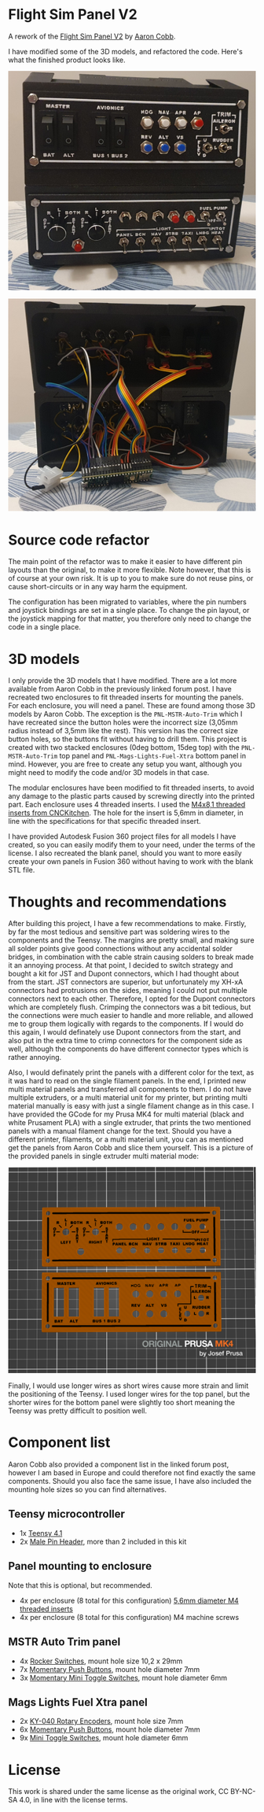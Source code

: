 # Flight Sim Panel V2
A rework of the [Flight Sim Panel V2](https://forums.flightsimulator.com/t/3d-printed-flight-simulator-panel-v2/219057) by [Aaron Cobb](https://www.cobbinnovation.com/).

I have modified some of the 3D models, and refactored the code. Here's what the finished product looks like.

![Front](docs/Front.jpg)

![Rear](docs/Rear.jpg)

# Source code refactor
The main point of the refactor was to make it easier to have different pin layouts than the original, to make it more flexible. Note however, that this is of course at your own risk. It is up to you to make sure do not reuse pins, or cause short-circuits or in any way harm the equipment.

The configuration has been migrated to variables, where the pin numbers and joystick bindings are set in a single place. To change the pin layout, or the joystick mapping for that matter, you therefore only need to change the code in a single place.

# 3D models
I only provide the 3D models that I have modified. There are a lot more available from Aaron Cobb in the previously linked forum post. I have recreated two enclosures to fit threaded inserts for mounting the panels. For each enclosure, you will need a panel. These are found among those 3D models by Aaron Cobb. The exception is the `PNL-MSTR-Auto-Trim` which I have recreated since the button holes were the incorrect size (3,05mm radius instead of 3,5mm like the rest). This version has the correct size button holes, so the buttons fit without having to drill them. This project is created with two stacked enclosures (0deg bottom, 15deg top) with the `PNL-MSTR-Auto-Trim` top panel and `PNL-Mags-Lights-Fuel-Xtra` bottom panel in mind. However, you are free to create any setup you want, although you might need to modify the code and/or 3D models in that case.

The modular enclosures have been modified to fit threaded inserts, to avoid any damage to the plastic parts caused by screwing directly into the printed part. Each enclosure uses 4 threaded inserts. I used the [M4x8,1 threaded inserts from CNCKitchen](https://cnckitchen.store/products/gewindeeinsatz-threaded-insert-m4-standard-50-stk-pcs). The hole for the insert is 5,6mm in diameter, in line with the specifications for that specific threaded insert.

I have provided Autodesk Fusion 360 project files for all models I have created, so you can easily modify them to your need, under the terms of the license. I also recreated the blank panel, should you want to more easily create your own panels in Fusion 360 without having to work with the blank STL file.

# Thoughts and recommendations
After building this project, I have a few recommendations to make. Firstly, by far the most tedious and sensitive part was soldering wires to the components and the Teensy. The margins are pretty small, and making sure all solder points give good connections without any accidental solder bridges, in combination with the cable strain causing solders to break made it an annoying process. At that point, I decided to switch strategy and bought a kit for JST and Dupont connectors, which I had thought about from the start. JST connectors are superior, but unfortunately my XH-xA connectors had protrusions on the sides, meaning I could not put multiple connectors next to each other. Therefore, I opted for the Dupont connectors which are completely flush. Crimping the connectors was a bit tedious, but the connections were much easier to handle and more reliable, and allowed me to group them logically with regards to the components. If I would do this again, I would definately use Dupont connectors from the start, and also put in the extra time to crimp connectors for the component side as well, although the components do have different connector types which is rather annoying.

Also, I would definately print the panels with a different color for the text, as it was hard to read on the single filament panels. In the end, I printed new multi material panels and transferred all components to them. I do not have multiple extruders, or a multi material unit for my printer, but printing multi material manually is easy with just a single filament change as in this case. I have provided the GCode for my Prusa MK4 for multi material (black and white Prusament PLA) with a single extruder, that prints the two mentioned panels with a manual filament change for the text. Should you have a different printer, filaments, or a multi material unit, you can as mentioned get the panels from Aaron Cobb and slice them yourself. This is a picture of the provided panels in single extruder multi material mode:

![SingleFilamentMultiMaterial.png](docs/SingleFilamentMultiMaterial.png)

Finally, I would use longer wires as short wires cause more strain and limit the positioning of the Teensy. I used longer wires for the top panel, but the shorter wires for the bottom panel were slightly too short meaning the Teensy was pretty difficult to position well.

# Component list

Aaron Cobb also provided a component list in the linked forum post, however I am based in Europe and could therefore not find exactly the same components. Should you also face the same issue, I have also included the mounting hole sizes so you can find alternatives.

## Teensy microcontroller

* 1x [Teensy 4.1](https://www.amazon.se/dp/B08CXTSJV6)
* 2x [Male Pin Header](https://www.amazon.se/dp/B07DBY753C), more than 2 included in this kit

## Panel mounting to enclosure

Note that this is optional, but recommended.

* 4x per enclosure (8 total for this configuration) [5,6mm diameter M4 threaded inserts](https://cnckitchen.store/products/gewindeeinsatz-threaded-insert-m4-standard-50-stk-pcs)
* 4x per enclosure (8 total for this configuration) M4 machine screws

## MSTR Auto Trim panel

* 4x [Rocker Switches](https://www.amazon.se/dp/B00WJLF8OQ), mount hole size 10,2 x 29mm
* 7x [Momentary Push Buttons](https://www.amazon.se/dp/B07XRKN3F3), mount hole diameter 7mm
* 3x [Momentary Mini Toggle Switches](https://www.amazon.se/dp/B01M0LXR0L), mount hole diameter 6mm

## Mags Lights Fuel Xtra panel

* 2x [KY-040 Rotary Encoders](https://www.amazon.se/dp/B0D12N311C), mount hole size 7mm
* 6x [Momentary Push Buttons](https://www.amazon.se/dp/B07XRKN3F3), mount hole diameter 7mm
* 9x [Mini Toggle Switches](https://www.amazon.se/dp/B0B56S4F1X), mount hole diameter 6mm

# License
This work is shared under the same license as the original work, CC BY-NC-SA 4.0, in line with the license terms.